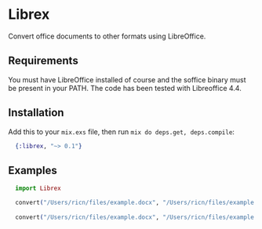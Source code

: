 Librex
======

Convert office documents to other formats using LibreOffice.

## Requirements

You must have LibreOffice installed of course and the soffice binary must be present in your PATH.
The code has been tested with Libreoffice 4.4.

## Installation

Add this to your `mix.exs` file, then run `mix do deps.get, deps.compile`:

```elixir
  {:librex, "~> 0.1"}
```

## Examples
```elixir
  import Librex

  convert("/Users/ricn/files/example.docx", "/Users/ricn/files/example.pdf")
  
  convert("/Users/ricn/files/example.docx", "/Users/ricn/files/example.odt")
```
